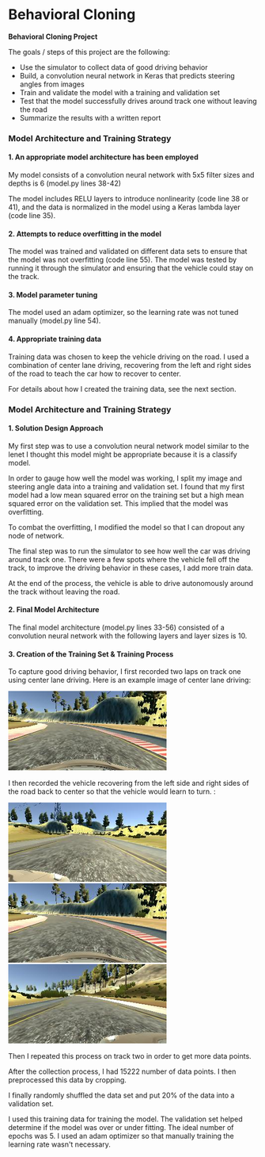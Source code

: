# **Behavioral Cloning** 

**Behavioral Cloning Project**

The goals / steps of this project are the following:
* Use the simulator to collect data of good driving behavior
* Build, a convolution neural network in Keras that predicts steering angles from images
* Train and validate the model with a training and validation set
* Test that the model successfully drives around track one without leaving the road
* Summarize the results with a written report

### Model Architecture and Training Strategy

#### 1. An appropriate model architecture has been employed

My model consists of a convolution neural network with 5x5 filter sizes and depths is 6 (model.py lines 38-42) 

The model includes RELU layers to introduce nonlinearity (code line 38 or 41), and the data is normalized in the model using a Keras lambda layer (code line 35). 

#### 2. Attempts to reduce overfitting in the model

The model was trained and validated on different data sets to ensure that the model was not overfitting (code line 55). The model was tested by running it through the simulator and ensuring that the vehicle could stay on the track.

#### 3. Model parameter tuning

The model used an adam optimizer, so the learning rate was not tuned manually (model.py line 54).

#### 4. Appropriate training data

Training data was chosen to keep the vehicle driving on the road. I used a combination of center lane driving, recovering from the left and right sides of the road to teach the car how to recover to center.

For details about how I created the training data, see the next section. 

### Model Architecture and Training Strategy

#### 1. Solution Design Approach


My first step was to use a convolution neural network model similar to the lenet I thought this model might be appropriate because it is a classify model.

In order to gauge how well the model was working, I split my image and steering angle data into a training and validation set. I found that my first model had a low mean squared error on the training set but a high mean squared error on the validation set. This implied that the model was overfitting. 

To combat the overfitting, I modified the model so that I can dropout any node of network.

The final step was to run the simulator to see how well the car was driving around track one. There were a few spots where the vehicle fell off the track, to improve the driving behavior in these cases, I add more train data.

At the end of the process, the vehicle is able to drive autonomously around the track without leaving the road.

#### 2. Final Model Architecture

The final model architecture (model.py lines 33-56) consisted of a convolution neural network with the following layers and layer sizes is 10.

#### 3. Creation of the Training Set & Training Process

To capture good driving behavior, I first recorded two laps on track one using center lane driving. Here is an example image of center lane driving:

![](./images/1.jpg)

I then recorded the vehicle recovering from the left side and right sides of the road back to center so that the vehicle would learn to turn.  :

![](./images/3.jpg)
![](./images/1.jpg)
![](./images/2.jpg)

Then I repeated this process on track two in order to get more data points.

After the collection process, I had 15222 number of data points. I then preprocessed this data by cropping.


I finally randomly shuffled the data set and put 20% of the data into a validation set. 

I used this training data for training the model. The validation set helped determine if the model was over or under fitting. The ideal number of epochs was 5. I used an adam optimizer so that manually training the learning rate wasn't necessary.
